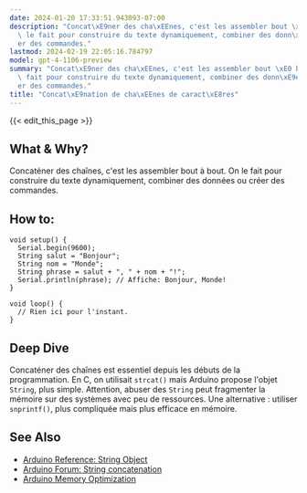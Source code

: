 ```yaml
---
date: 2024-01-20 17:33:51.943093-07:00
description: "Concat\xE9ner des cha\xEEnes, c'est les assembler bout \xE0 bout. On\
  \ le fait pour construire du texte dynamiquement, combiner des donn\xE9es ou cr\xE9\
  er des commandes."
lastmod: 2024-02-19 22:05:16.784797
model: gpt-4-1106-preview
summary: "Concat\xE9ner des cha\xEEnes, c'est les assembler bout \xE0 bout. On le\
  \ fait pour construire du texte dynamiquement, combiner des donn\xE9es ou cr\xE9\
  er des commandes."
title: "Concat\xE9nation de cha\xEEnes de caract\xE8res"
---
```


{{< edit_this_page >}}

## What & Why?
Concaténer des chaînes, c'est les assembler bout à bout. On le fait pour construire du texte dynamiquement, combiner des données ou créer des commandes.

## How to:
```Arduino
void setup() {
  Serial.begin(9600);
  String salut = "Bonjour";
  String nom = "Monde";
  String phrase = salut + ", " + nom + "!";
  Serial.println(phrase); // Affiche: Bonjour, Monde!
}

void loop() {
  // Rien ici pour l'instant.
}
```

## Deep Dive
Concaténer des chaînes est essentiel depuis les débuts de la programmation. En C, on utilisait `strcat()` mais Arduino propose l'objet `String`, plus simple. Attention, abuser des `String` peut fragmenter la mémoire sur des systèmes avec peu de ressources. Une alternative : utiliser `snprintf()`, plus compliquée mais plus efficace en mémoire.

## See Also
- [Arduino Reference: String Object](https://www.arduino.cc/reference/en/language/variables/data-types/stringobject/)
- [Arduino Forum: String concatenation](https://forum.arduino.cc/index.php?topic=396450)
- [Arduino Memory Optimization](https://www.arduino.cc/en/Tutorial/Memory)
